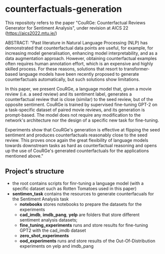 # counterfactuals-generation

This repositoty refers to the paper "CouRGe: Counterfactual Reviews Generator for Sentiment Analysis", under revision at AICS 22 (https://aics2022.mtu.ie/)

ABSTRACT: "Past literature in Natural Language Processing (NLP) has demonstrated that counterfactual data points are useful, for example, for increasing model generalisation, enhancing model interpretability, and as a data augmentation approach. However, obtaining counterfactual examples often requires human annotation effort, which is an expensive and highly skilled process. For these reasons, solutions that resort to transformer-based language models have been recently proposed to generate counterfactuals automatically, but such solutions show limitations.

In this paper, we present CouRGe, a language model that, given a movie review (i.e. a seed review) and its sentiment label, generates a counterfactual review that is close (similar) to the seed review, but of the opposite sentiment. CouRGe is trained by supervised fine-tuning GPT-2 on a task-specific dataset of paired movie reviews, and its generation is prompt-based. The model does not require any modification to the network's architecture nor the design of a specific new task for fine-tuning. 

Experiments show that CouRGe's generation is effective at flipping the seed sentiment and produces counterfactuals reasonably close to the seed review. This proves once again the great flexibility of language models towards downstream tasks as hard as counterfactual reasoning and opens up the use of CouRGe's generated counterfactuals for the applications mentioned above."

## Project's structure

- the root contains scripts for finr-tuning a language model (with a specific dataset such as Rotten Tomatoes used in this paper) 
- **sentimen_task** contains the resources to generate counterfacuals for the Sentiment Analysis task
    - **notebooks** stores notebooks to prepare the datasets for the experiments  
    - **cad_imdb**, **imdb_pang**, **yelp** are folders that store different sentiment analysis datasets;
    - **fine_tuning_experiments** runs and store results for fine-tuning GPT2 with the cad_imdb dataset 
    - **zero_shot_experiments**
    - **ood_experiments** runs and store results of the Out-Of-Distribution experiments on yelp and imdb_pang
 
